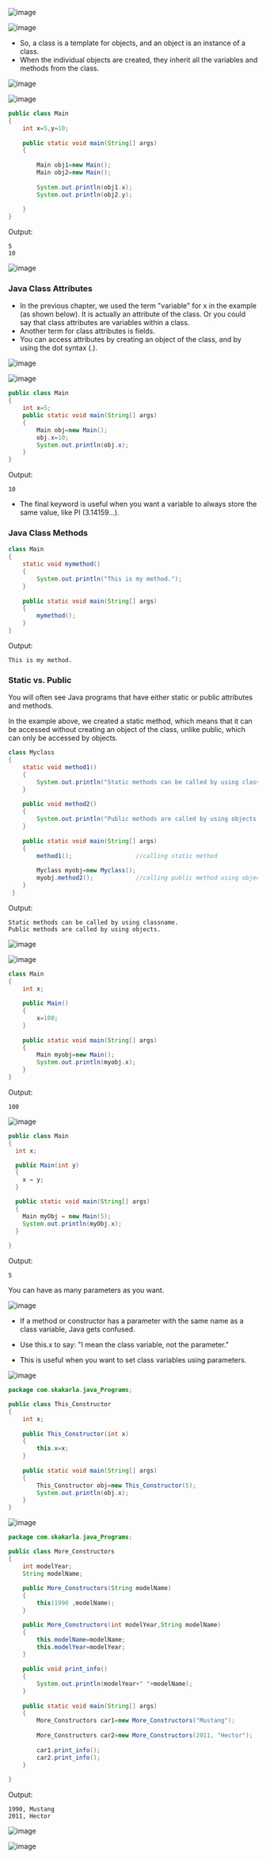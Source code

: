 ![image](https://github.com/user-attachments/assets/a43bbf08-a5e7-4870-aa7b-5199083c7c79)

![image](https://github.com/user-attachments/assets/818066af-a7b2-4655-b257-5d66df17cfdc)

- So, a class is a template for objects, and an object is an instance of a class.
- When the individual objects are created, they inherit all the variables and methods from the class.

![image](https://github.com/user-attachments/assets/036cf4d2-6e8f-486d-90f9-32fedd3ab70c)

![image](https://github.com/user-attachments/assets/33713c53-20d2-4b6d-ace8-a0f810128232)

```java
public class Main
{
	int x=5,y=10;
    
    public static void main(String[] args)
    {
    
    	Main obj1=new Main();
        Main obj2=new Main();
        
        System.out.println(obj1.x);
        System.out.println(obj2.y);
        
    }
}
```

Output:
```
5
10
```

![image](https://github.com/user-attachments/assets/19e49c33-88fe-44af-a705-997daa140a19)

### Java Class Attributes

- In the previous chapter, we used the term "variable" for x in the example (as shown below). It is actually an attribute of the class. Or you could say that class attributes are variables within a class.
- Another term for class attributes is fields.
- You can access attributes by creating an object of the class, and by using the dot syntax (.).

![image](https://github.com/user-attachments/assets/53809437-68e4-467c-af81-0b1d4d65a0e6)

![image](https://github.com/user-attachments/assets/456f20ab-7a25-45c3-a287-88ce6aa2b43d)

```java
public class Main
{
    int x=5;
    public static void main(String[] args)
    {
        Main obj=new Main();
        obj.x=10;
        System.out.println(obj.x);
    }
}
```

Output:
```
10
```

- The final keyword is useful when you want a variable to always store the same value, like PI (3.14159...).

### Java Class Methods

```java
class Main
{
    static void mymethod()
    {
        System.out.println("This is my method.");
    }
    
    public static void main(String[] args)
    {
        mymethod();
    }
}
```

Output:
```
This is my method.
```

### Static vs. Public

You will often see Java programs that have either static or public attributes and methods.

In the example above, we created a static method, which means that it can be accessed without creating an object of the class, unlike public, which can only be accessed by objects.

```java
class Myclass
{
	static void method1()
    {
    	System.out.println("Static methods can be called by using classname.");
    }
    
    public void method2()
    {
    	System.out.println("Public methods are called by using objects.");
    }
    
    public static void main(String[] args)
    {
    	method1();					//calling static method
        
        Myclass myobj=new Myclass();
        myobj.method2();			//calling public method using object
    }
 }
```

Output:
```
Static methods can be called by using classname.
Public methods are called by using objects.
```

![image](https://github.com/user-attachments/assets/c341899c-fc93-4fec-8be4-9a2b75c52250)

![image](https://github.com/user-attachments/assets/1a4a63e2-843f-45f5-a842-fa666541e0a3)

```java
class Main
{
	int x;
    
    public Main()
    {
    	x=100;
    }
    
    public static void main(String[] args)
    {
    	Main myobj=new Main();
        System.out.println(myobj.x);
    }
}
```

Output:
```
100
```

![image](https://github.com/user-attachments/assets/326cec3c-053b-4160-afe4-0296aeca6eaa)

```java
public class Main 
{
  int x;

  public Main(int y) 
  {
    x = y;
  }

  public static void main(String[] args) 
  {
    Main myObj = new Main(5);
    System.out.println(myObj.x);
  }
  
}
```

Output:
```
5
```

You can have as many parameters as you want.

![image](https://github.com/user-attachments/assets/781aad46-db39-4039-9191-f313eae8aae0)

- If a method or constructor has a parameter with the same name as a class variable, Java gets confused.

- Use this.x to say: "I mean the class variable, not the parameter."

- This is useful when you want to set class variables using parameters.

![image](https://github.com/user-attachments/assets/6b0ee7d5-c321-4020-8555-dbc84935b8b7)

```java
package com.skakarla.java_Programs;

public class This_Constructor 
{	
	int x;
	
	public This_Constructor(int x)
	{
		this.x=x;
	}
	
	public static void main(String[] args)
	{
		This_Constructor obj=new This_Constructor(5);
		System.out.println(obj.x);
	}
}
```

![image](https://github.com/user-attachments/assets/c79f9807-1d99-49fa-83bf-7e360b798798)

```java
package com.skakarla.java_Programs;

public class More_Constructors 
{
	int modelYear;
	String modelName;
	
	public More_Constructors(String modelName)
	{
		this(1990 ,modelName);
	}

	public More_Constructors(int modelYear,String modelName)
	{
		this.modelName=modelName;
		this.modelYear=modelYear;
	}
	
	public void print_info()
	{
		System.out.println(modelYear+" "+modelName);
	}
	
	public static void main(String[] args)
	{
		More_Constructors car1=new More_Constructors("Mustang");
		
		More_Constructors car2=new More_Constructors(2011, "Hector");
		
		car1.print_info();
		car2.print_info();
	}
	
}
```

Output:
```
1990, Mustang
2011, Hector
```

![image](https://github.com/user-attachments/assets/b0d8986a-3a7b-4d7c-b774-9191fe711977)



![image](https://github.com/user-attachments/assets/b9c61b69-fe13-40b2-90ff-d277fc86f068)
